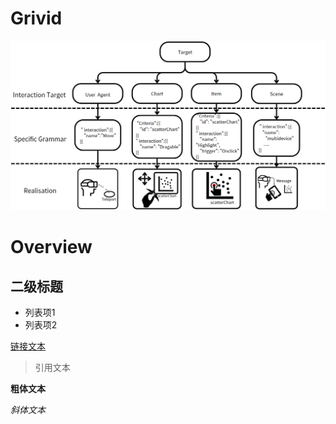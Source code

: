 # Grivid
![图片描述](https://github.com/TowlGol/Grivid/blob/master/Grammar_Design.png)
# Overview
  

## 二级标题

- 列表项1
- 列表项2

[链接文本](链接地址)



> 引用文本

**粗体文本**

*斜体文本*
